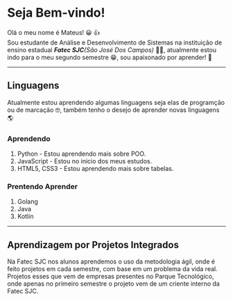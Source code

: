 # Seja Bem-vindo!
Olá o meu nome é Mateus! :grinning: :thumbsup:<br>
Sou estudante de Análise e Desenvolvimento de Sistemas na instituição de ensino estadual _**Fatec SJC**(São José Dos Campos)_ :man_student:, atualmente estou indo para o meu segundo semestre :grin:, sou apaixonado por aprender! :cowboy_hat_face: 

---
## Linguagens
Atualmente estou aprendendo algumas linguagens seja elas de programção ou de marcação :nerd_face:, também tenho o desejo de aprender novas linguagens :earth_americas:<br>
### Aprendendo
1. Python - Estou aprendendo mais sobre POO.
1. JavaScript - Estou no inicio dos meus estudos.
1. HTML5, CSS3 - Estou aprendendo mais sobre tabelas.

### Prentendo Aprender
1. Golang
1. Java
1. Kotlin

---
## Aprendizagem por Projetos Integrados
Na Fatec SJC nos alunos aprendemos o uso da metodologia ágil, onde é feito projetos em cada semestre, com base em um problema da vida real. Projetos esses que vem de empresas presentes no Parque Tecnológico, onde apenas no primeiro semestre o projeto vem de um criente interno da Fatec SJC.
